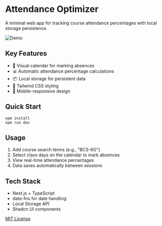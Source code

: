 # Attendance Optimizer

A minimal web app for tracking course attendance percentages with local storage persistence.

![Demo]()

## Key Features

- 📅 Visual calendar for marking absences
- 📊 Automatic attendance percentage calculations
- 📦 Local storage for persistent data
- 🎨 Tailwind CSS styling
- 📱 Mobile-responsive design

## Quick Start

```
npm install
npm run dev
```

## Usage

1. Add course search terms (e.g., "BCS-6G")
2. Select class days on the calendar to mark absences
3. View real-time attendance percentages
4. Data saves automatically between sessions

## Tech Stack

- Next.js + TypeScript
- date-fns for date handling
- Local Storage API
- Shadcn UI components

[MIT License](LICENSE)
